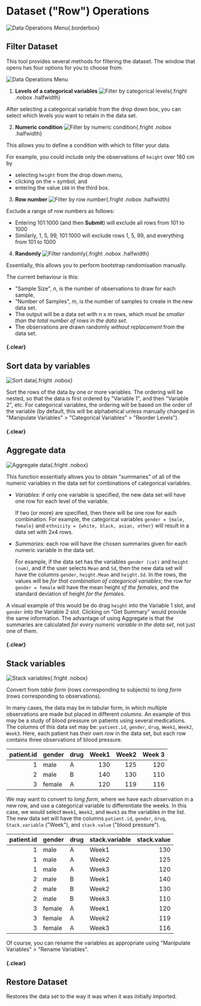 # Dataset ("Row") Operations

![Data Operations Menu](../../img/user_guides/interface/3_inzight_menu_dataset.png){.borderbox}

## Filter Dataset

This tool provides several methods for filtering the dataset.
The window that opens has four options for you to choose from:

![Data Operations Menu](../../img/user_guides/dataset/1_filter.png)

1. __Levels of a categorical variables__
  ![Filter by categorical levels](../../img/user_guides/dataset/2_filter_levels.png){.fright .nobox .halfwidth}

  After selecting a categorical variable from the drop down box, you can select which levels you want to retain in the data set.



2. __Numeric condition__
  ![Filter by numeric condition](../../img/user_guides/dataset/3_filter_numeric.png){.fright .nobox .halfwidth}

  This allows you to define a condition with which to filter your data.

  For example, you could include only the observations of `height` over 180 cm by
  - selecting `height` from the drop down menu,
  - clicking on the `>` symbol, and
  - entering the value `180` in the third box.


3. __Row number__
   ![Filter by row number](../../img/user_guides/dataset/4_filter_rows.png){.fright .nobox .halfwidth}

  Exclude a range of row numbers as follows:
  - Entering 101:1000 (and then __Submit__) will exclude all rows from 101 to 1000
  - Similarly, 1, 5, 99, 101:1000 will exclude rows 1, 5, 99, and everything from 101 to 1000


4. __Randomly__
  ![Filter randomly](../../img/user_guides/dataset/5_filter_random.png){.fright .nobox .halfwidth}

  Essentially, this allows you to perform bootstrap randomisation manually.

  The current behaviour is this:
  - "Sample Size", _n_, is the number of observations to draw for each sample,
  - "Number of Samples", _m_, is the number of samples to create in the new data set.
  - The output will be a data set with _n_ x _m_ rows, which _must be smaller than the total number of rows in the data set_.
  - The observations are drawn randomly _without replacement_ from the data set.


#### {.clear}
## Sort data by variables
![Sort data](../../img/user_guides/dataset/6_sortdata.png){.fright .nobox}

Sort the rows of the data by one or more variables. The ordering will be nested, so that the data is first ordered by "Variable 1",
and then "Variable 2", etc. For categorical variables, the ordering will be based on the order of the variable (by default, this will be alphabetical unless manually changed in "Manipulate Variables" > "Categorical Variables" > "Reorder Levels").


#### {.clear}
## Aggregate data
![Aggregate data](../../img/user_guides/dataset/7_aggregate.png){.fright .nobox}

This function essentially allows you to obtain "summaries" of all of the numeric variables in the data set for combinations of categorical variables.

- _Variables_: if only one variable is specified, the new data set will have one row for each level of the variable.

  If two (or more) are specified, then there will be one row for each combination.
  For example, the categorical variables `gender = {male, female}` and `ethnicity = {white, black, asian, other}` will
  result in a data set with 2x4 rows.

- _Summaries_: each row will have the chosen summaries given for each numeric variable in the data set.

  For example, if the data set has the variables `gender (cat)` and `height (num)`, and if the user selects `Mean` and `Sd`,
  then the new data set will have the columns `gender`, `height.Mean` and `height.Sd`.
  In the rows, the values will be _for that combination of categorical variables_;
  the row for `gender = female` will have the mean height _of the females_, and the standard deviation of height _for the females_.

A visual example of this would be do drag `height` into the Variable 1 slot, and `gender` into the Variable 2 slot.
Clicking on "Get Summary" would provide the same information. The advantage of using Aggregate is that the summaries are calculated _for every numeric variable in the data set_, not just one of them.


#### {.clear}
## Stack variables
![Stack variables](../../img/user_guides/dataset/8_stackvariables.png){.fright .nobox}

Convert from _table form_ (rows corresponding to subjects) to _long form_ (rows corresponding to observations).

In many cases, the data may be in tabular form, in which multiple observations are made but placed in different _columns_.
An example of this may be a study of blood pressure on patients using several medications. The columns of this data set may be:
`patient.id`, `gender`, `drug`, `Week1`, `Week2`, `Week3`. Here, each patient has their own _row_ in the data set, but each row contains three observations of blood pressure.

| patient.id | gender | drug | Week1 | Week2 | Week 3 |
| ----------:| ------ | ---- | -----:| -----:| ------:|
| 1          | male   | A    | 130   | 125   | 120    |
| 2          | male   | B    | 140   | 130   | 110    |
| 3          | female | A    | 120   | 119   | 116    |

We may want to convert to _long form_, where we have each observation in a new row, and use a categorical variable to differentiate the weeks.
In this case, we would select `Week1`, `Week2`, and `Week3` as the variables in the list. The new data set will have the columns
`patient.id`, `gender`, `drug`, `Stack.variable` ("Week"), and `stack.value` ("blood pressure").

| patient.id | gender | drug | stack.variable | stack.value |
| ----------:| ------ | ---- | -------------- | -----------:|
| 1          | male   | A    | Week1          | 130         |
| 1          | male   | A    | Week2          | 125         |
| 1          | male   | A    | Week3          | 120         |
| 2          | male   | B    | Week1          | 140         |
| 2          | male   | B    | Week2          | 130         |
| 2          | male   | B    | Week3          | 110         |
| 3          | female | A    | Week1          | 120         |
| 3          | female | A    | Week2          | 119         |
| 3          | female | A    | Week3          | 116         |

Of course, you can rename the variables as appropriate using "Manipulate Variables" > "Rename Variables".

#### {.clear}
## Restore Dataset

Restores the data set to the way it was when it was initially imported.
